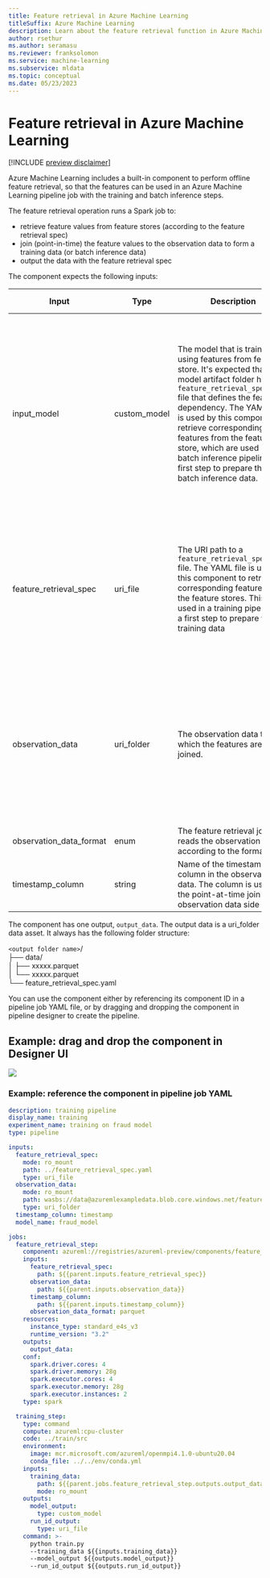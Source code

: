 ```yaml
---
title: Feature retrieval in Azure Machine Learning
titleSuffix: Azure Machine Learning
description: Learn about the feature retrieval function in Azure Machine Learning, and how that function allows features to easily be used in pipeline jobs
author: rsethur
ms.author: seramasu
ms.reviewer: franksolomon
ms.service: machine-learning
ms.subservice: mldata 
ms.topic: conceptual
ms.date: 05/23/2023 
---
```

# Feature retrieval in Azure Machine Learning

[!INCLUDE [preview disclaimer](../../includes/machine-learning-preview-generic-disclaimer.md)]

Azure Machine Learning includes a built-in component to perform offline feature retrieval, so that the features can be used in an Azure Machine Learning pipeline job with the training and batch inference steps.

The feature retrieval operation runs a Spark job to:
- retrieve feature values from feature stores (according to the feature retrieval spec)
- join (point-in-time) the feature values to the observation data to form a training data (or batch inference data)
- output the data with the feature retrieval spec

The component expects the following inputs:

| Input | Type | Description | Supported value | Note |
|----|------|------|------|------|
| input_model | custom_model | The model that is trained using features from feature store. It's expected that the model artifact folder has the `feature_retrieval_spec.yaml` file that defines the feature dependency. The YAML file is used by this component to retrieve corresponding features from the feature store, which are used in a batch inference pipeline as a first step to prepare the batch inference data. | Azure Machine Learning model asset `azureml:<name>:<version>`, local path to the model folder, abfss:// wasbs:// or Azure Machine Learning:// path to the model folder  | only one of input_model and feature_retrieval_spec inputs are required |
| feature_retrieval_spec | uri_file | The URI path to a `feature_retrieval_spec.yaml` file. The YAML file is used by this component to retrieve corresponding features from the feature stores. This is used in a training pipeline as a first step to prepare the training data | Azure Machine Learning data asset `azureml:<name>:<version>`, local path to the file, abfss:// wasbs:// or azureml:// path to the file | only one of `input_model` and `feature_retrieval_spec` inputs is required |
| observation_data | uri_folder | The observation data to which the features are joined. |  Azure Machine Learning data asset `azureml:<name>:<version>`, local path to the data folder, abfss:// wasbs:// or azureml:// path to the data folder | | 
| observation_data_format | enum | The feature retrieval job reads the observation data according to the format. | parquet, csv, delta | |
| timestamp_column| string | Name of the timestamp column in the observation data. The column is used by the point-at-time join on the observation data side | | | 


The component has one output, `output_data`. The output data is a uri_folder data asset. It always has the following folder structure:

`<output folder name>`/<BR>
├── data/<BR>
│   ├── xxxxx.parquet<BR>
│   └── xxxxx.parquet<BR>
└── feature_retrieval_spec.yaml


You can use the component either by referencing its component ID in a pipeline job YAML file, or by dragging and dropping the component in pipeline designer to create the pipeline. 

## Example: drag and drop the component in Designer UI

![](./imgs/feature_retrieval_component.png)

### Example: reference the component in pipeline job YAML

```yaml
description: training pipeline
display_name: training
experiment_name: training on fraud model
type: pipeline

inputs:
  feature_retrieval_spec: 
    mode: ro_mount
    path: ../feature_retrieval_spec.yaml
    type: uri_file
  observation_data: 
    mode: ro_mount
    path: wasbs://data@azuremlexampledata.blob.core.windows.net/feature-store-prp/observation_data/train/*.parquet
    type: uri_folder
  timestamp_column: timestamp 
  model_name: fraud_model 

jobs:
  feature_retrieval_step:
    component: azureml://registries/azureml-preview/components/feature_retrieval/versions/0.0.1
    inputs:
      feature_retrieval_spec:
        path: ${{parent.inputs.feature_retrieval_spec}}
      observation_data:
        path: ${{parent.inputs.observation_data}}
      timestamp_column:
        path: ${{parent.inputs.timestamp_column}}
      observation_data_format: parquet
    resources:
      instance_type: standard_e4s_v3
      runtime_version: "3.2"
    outputs:
      output_data:
    conf:
      spark.driver.cores: 4
      spark.driver.memory: 28g
      spark.executor.cores: 4
      spark.executor.memory: 28g
      spark.executor.instances: 2
    type: spark

  training_step:
    type: command
    compute: azureml:cpu-cluster
    code: ../train/src
    environment:
      image: mcr.microsoft.com/azureml/openmpi4.1.0-ubuntu20.04
      conda_file: ../../env/conda.yml
    inputs:
      training_data: 
        path: ${{parent.jobs.feature_retrieval_step.outputs.output_data}}
        mode: ro_mount
    outputs:
      model_output:
        type: custom_model
      run_id_output:
        type: uri_file
    command: >-
      python train.py
      --training_data ${{inputs.training_data}}
      --model_output ${{outputs.model_output}}
      --run_id_output ${{outputs.run_id_output}}
```

